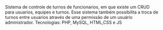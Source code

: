 Sistema de controle de turnos de funcionarios, em que existe um CRUD para usuarios, equipes e turnos. Esse sistema também possibilita a troca de turnos entre usuarios através de uma permissão de um usuário administrador.
Tecnologias: PHP, MySQL, HTML,CSS e JS
